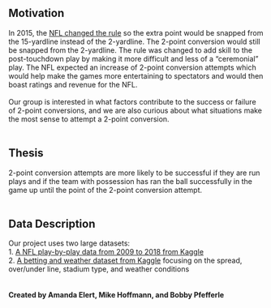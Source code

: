 Motivation
----------

In 2015, the [NFL changed the
rule](http://www.nfl.com/news/story/0ap3000000493347/article/nfl-moves-extra-point-to-15yard-line-for-2015-season)
so the extra point would be snapped from the 15-yardline instead of the
2-yardline. The 2-point conversion would still be snapped from the
2-yardline. The rule was changed to add skill to the post-touchdown play
by making it more difficult and less of a “ceremonial” play. The NFL
expected an increase of 2-point conversion attempts which would help
make the games more entertaining to spectators and would then boast
ratings and revenue for the NFL. <br> <br> Our group is interested in
what factors contribute to the success or failure of 2-point
conversions, and we are also curious about what situations make the most
sense to attempt a 2-point conversion. <br> <br>

Thesis
------

2-point conversion attempts are more likely to be successful if they are
run plays and if the team with possession has ran the ball successfully
in the game up until the point of the 2-point conversion attempt. <br>
<br>

Data Description
----------------

Our project uses two large datasets: <br> 1. [A NFL play-by-play data
from 2009 to 2018 from
Kaggle](https://www.kaggle.com/maxhorowitz/nflplaybyplay2009to2016) <br>
2. [A betting and weather dataset from
Kaggle](https://www.kaggle.com/tobycrabtree/nfl-scores-and-betting-data#spreadspoke_scores.csv)
focusing on the spread, over/under line, stadium type, and weather
conditions <br> <br> <br> **Created by Amanda Elert, Mike Hoffmann, and
Bobby Pfefferle**
